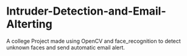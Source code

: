 # Intruder-Detection-and-Email-Alterting
A college Project made using OpenCV and face_recognition to detect unknown faces and send automatic email alert.
